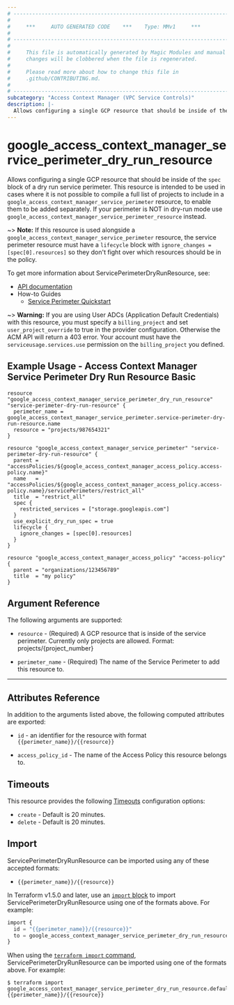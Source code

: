 ```yaml
---
# ----------------------------------------------------------------------------
#
#     ***     AUTO GENERATED CODE    ***    Type: MMv1     ***
#
# ----------------------------------------------------------------------------
#
#     This file is automatically generated by Magic Modules and manual
#     changes will be clobbered when the file is regenerated.
#
#     Please read more about how to change this file in
#     .github/CONTRIBUTING.md.
#
# ----------------------------------------------------------------------------
subcategory: "Access Context Manager (VPC Service Controls)"
description: |-
  Allows configuring a single GCP resource that should be inside of the `spec` block of a dry run service perimeter.
---
```


# google_access_context_manager_service_perimeter_dry_run_resource

Allows configuring a single GCP resource that should be inside of the `spec` block of a dry run service perimeter.
This resource is intended to be used in cases where it is not possible to compile a full list
of projects to include in a `google_access_context_manager_service_perimeter` resource,
to enable them to be added separately.
If your perimeter is NOT in dry-run mode use `google_access_context_manager_service_perimeter_resource` instead.

~> **Note:** If this resource is used alongside a `google_access_context_manager_service_perimeter` resource,
the service perimeter resource must have a `lifecycle` block with `ignore_changes = [spec[0].resources]` so
they don't fight over which resources should be in the policy.


To get more information about ServicePerimeterDryRunResource, see:

* [API documentation](https://cloud.google.com/access-context-manager/docs/reference/rest/v1/accessPolicies.servicePerimeters)
* How-to Guides
    * [Service Perimeter Quickstart](https://cloud.google.com/vpc-service-controls/docs/quickstart)

~> **Warning:** If you are using User ADCs (Application Default Credentials) with this resource,
you must specify a `billing_project` and set `user_project_override` to true
in the provider configuration. Otherwise the ACM API will return a 403 error.
Your account must have the `serviceusage.services.use` permission on the
`billing_project` you defined.

## Example Usage - Access Context Manager Service Perimeter Dry Run Resource Basic


```hcl
resource "google_access_context_manager_service_perimeter_dry_run_resource" "service-perimeter-dry-run-resource" {
  perimeter_name = google_access_context_manager_service_perimeter.service-perimeter-dry-run-resource.name
  resource = "projects/987654321"
}

resource "google_access_context_manager_service_perimeter" "service-perimeter-dry-run-resource" {
  parent = "accessPolicies/${google_access_context_manager_access_policy.access-policy.name}"
  name   = "accessPolicies/${google_access_context_manager_access_policy.access-policy.name}/servicePerimeters/restrict_all"
  title  = "restrict_all"
  spec {
    restricted_services = ["storage.googleapis.com"]
  }
  use_explicit_dry_run_spec = true
  lifecycle {
    ignore_changes = [spec[0].resources]
  }
}

resource "google_access_context_manager_access_policy" "access-policy" {
  parent = "organizations/123456789"
  title  = "my policy"
}
```

## Argument Reference

The following arguments are supported:


* `resource` -
  (Required)
  A GCP resource that is inside of the service perimeter.
  Currently only projects are allowed.
  Format: projects/{project_number}

* `perimeter_name` -
  (Required)
  The name of the Service Perimeter to add this resource to.


- - -



## Attributes Reference

In addition to the arguments listed above, the following computed attributes are exported:

* `id` - an identifier for the resource with format `{{perimeter_name}}/{{resource}}`

* `access_policy_id` -
  The name of the Access Policy this resource belongs to.


## Timeouts

This resource provides the following
[Timeouts](https://developer.hashicorp.com/terraform/plugin/sdkv2/resources/retries-and-customizable-timeouts) configuration options:

- `create` - Default is 20 minutes.
- `delete` - Default is 20 minutes.

## Import


ServicePerimeterDryRunResource can be imported using any of these accepted formats:

* `{{perimeter_name}}/{{resource}}`


In Terraform v1.5.0 and later, use an [`import` block](https://developer.hashicorp.com/terraform/language/import) to import ServicePerimeterDryRunResource using one of the formats above. For example:

```tf
import {
  id = "{{perimeter_name}}/{{resource}}"
  to = google_access_context_manager_service_perimeter_dry_run_resource.default
}
```

When using the [`terraform import` command](https://developer.hashicorp.com/terraform/cli/commands/import), ServicePerimeterDryRunResource can be imported using one of the formats above. For example:

```
$ terraform import google_access_context_manager_service_perimeter_dry_run_resource.default {{perimeter_name}}/{{resource}}
```
